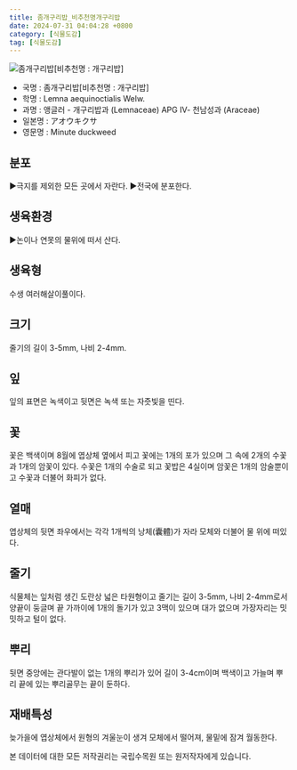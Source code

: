 ```yaml
---
title: 좀개구리밥_비추천명개구리밥
date: 2024-07-31 04:04:28 +0800
category: [식물도감]
tag: [식물도감]
---
```




![좀개구리밥[비추천명 : 개구리밥]](/fileUpload/plants/basic/Lemnaceae/Lemna/12007/1_th2.JPG)
- 국명 : 좀개구리밥[비추천명 : 개구리밥]
- 학명 : Lemna aequinoctialis Welw.
- 과명 : 앵글러 - 개구리밥과 (Lemnaceae) APG Ⅳ- 천남성과 (Araceae)
- 일본명 : アオウキクサ
- 영문명 : Minute duckweed


## 분포
▶극지를 제외한 모든 곳에서 자란다.▶전국에 분포한다.
## 생육환경
▶논이나 연못의 물위에 떠서 산다.
## 생육형
수생 여러해살이풀이다.
## 크기
줄기의 길이 3-5mm, 나비 2-4mm.
## 잎
잎의 표면은 녹색이고 뒷면은 녹색 또는 자줏빛을 띤다.
## 꽃
꽃은 백색이며 8월에 엽상체 옆에서 피고 꽃에는 1개의 포가 있으며 그 속에 2개의 수꽃과 1개의 암꽃이 있다. 수꽃은 1개의 수술로 되고 꽃밥은 4실이며 암꽃은 1개의 암술뿐이고 수꽃과 더불어 화피가 없다.
## 열매
엽상체의 뒷면 좌우에서는 각각 1개씩의 낭체(囊體)가 자라 모체와 더불어 물 위에 떠있다.
## 줄기
식물체는 잎처럼 생긴 도란상 넓은 타원형이고 줄기는 길이 3-5mm, 나비 2-4mm로서 양끝이 둥글며 끝 가까이에 1개의 돌기가 있고 3맥이 있으며 대가 없으며 가장자리는 밋밋하고 털이 없다.
## 뿌리
뒷면 중앙에는 관다발이 없는 1개의 뿌리가 있어 길이 3-4cm이며 백색이고 가늘며 뿌리 끝에 있는 뿌리골무는 끝이 둔하다.
## 재배특성
늦가을에 엽상체에서 원형의 겨울눈이 생겨 모체에서 떨어져, 물밑에 잠겨 월동한다.






본 데이터에 대한 모든 저작권리는 국립수목원 또는 원저작자에게 있습니다.
